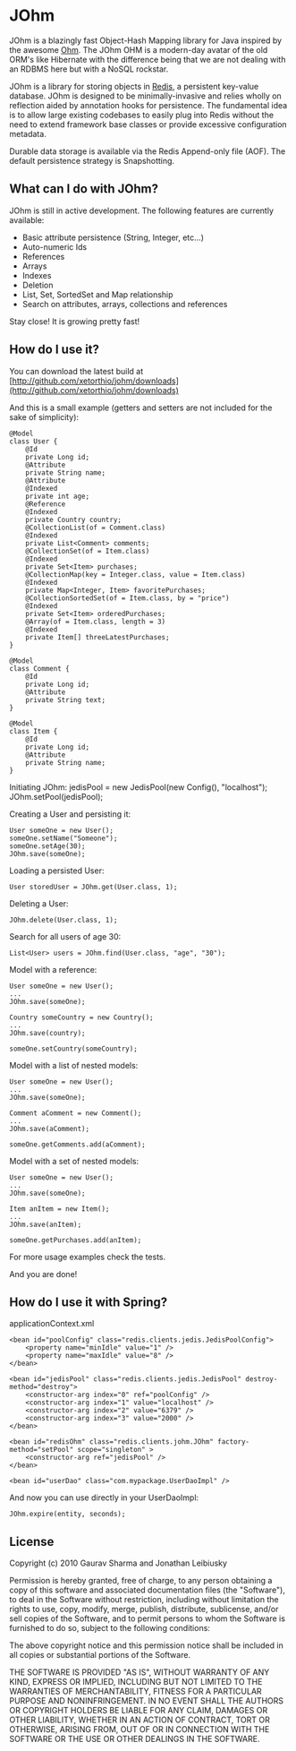 # JOhm

JOhm is a blazingly fast Object-Hash Mapping library for Java inspired by the awesome [Ohm](http://github.com/soveran/ohm). The JOhm OHM is a 
modern-day avatar of the old ORM's like Hibernate with the difference being that we are not dealing with an RDBMS here but with a NoSQL rockstar.

JOhm is a library for storing objects in [Redis](http://github.com/antirez/redis), a persistent key-value database. JOhm is designed to be 
minimally-invasive and relies wholly on reflection aided by annotation hooks for persistence. The fundamental idea is to allow large existing
codebases to easily plug into Redis without the need to extend framework base classes or provide excessive configuration metadata.

Durable data storage is available via the Redis Append-only file (AOF). The default persistence strategy is Snapshotting.

## What can I do with JOhm?
JOhm is still in active development. The following features are currently available:

- Basic attribute persistence (String, Integer, etc...)
- Auto-numeric Ids
- References
- Arrays
- Indexes
- Deletion
- List, Set, SortedSet and Map relationship
- Search on attributes, arrays, collections and references

Stay close! It is growing pretty fast!

## How do I use it?

You can download the latest build at [http://github.com/xetorthio/johm/downloads](http://github.com/xetorthio/johm/downloads)

And this is a small example (getters and setters are not included for the sake of simplicity):
    
    @Model
    class User {
        @Id
        private Long id;
    	@Attribute
    	private String name;
    	@Attribute
    	@Indexed
    	private int age;
    	@Reference
    	@Indexed
    	private Country country;
    	@CollectionList(of = Comment.class)
    	@Indexed
    	private List<Comment> comments;
    	@CollectionSet(of = Item.class)
    	@Indexed
    	private Set<Item> purchases;
    	@CollectionMap(key = Integer.class, value = Item.class)
        @Indexed
        private Map<Integer, Item> favoritePurchases;
        @CollectionSortedSet(of = Item.class, by = "price")
        @Indexed
        private Set<Item> orderedPurchases;
        @Array(of = Item.class, length = 3)
        @Indexed
        private Item[] threeLatestPurchases;
    }

    @Model
	class Comment {
	    @Id
	    private Long id;
    	@Attribute
    	private String text;
	}

    @Model
	class Item {
	    @Id
	    private Long id;
    	@Attribute
    	private String name;
	}

Initiating JOhm:
    jedisPool = new JedisPool(new Config(), "localhost");
    JOhm.setPool(jedisPool);

Creating a User and persisting it:

	User someOne = new User();
	someOne.setName("Someone");
	someOne.setAge(30);
	JOhm.save(someOne);

Loading a persisted User:
	
	User storedUser = JOhm.get(User.class, 1);
	
Deleting a User:

	JOhm.delete(User.class, 1);

Search for all users of age 30:

	List<User> users = JOhm.find(User.class, "age", "30");
	
Model with a reference:

	User someOne = new User();
	...
	JOhm.save(someOne);

	Country someCountry = new Country();
	...
	JOhm.save(country);

	someOne.setCountry(someCountry);

Model with a list of nested models:

	User someOne = new User();
	...
	JOhm.save(someOne);
	
	Comment aComment = new Comment();
	...
	JOhm.save(aComment);
	
	someOne.getComments.add(aComment);

Model with a set of nested models:

	User someOne = new User();
	...
	JOhm.save(someOne);
	
	Item anItem = new Item();
	...
	JOhm.save(anItem);
	
	someOne.getPurchases.add(anItem);

For more usage examples check the tests.

And you are done!

## How do I use it with Spring?

applicationContext.xml

	<bean id="poolConfig" class="redis.clients.jedis.JedisPoolConfig">
		<property name="minIdle" value="1" />
		<property name="maxIdle" value="8" />
	</bean>

	<bean id="jedisPool" class="redis.clients.jedis.JedisPool" destroy-method="destroy">
		<constructor-arg index="0" ref="poolConfig" />
		<constructor-arg index="1" value="localhost" />
		<constructor-arg index="2" value="6379" />
		<constructor-arg index="3" value="2000" />
	</bean>

	<bean id="redisOhm" class="redis.clients.johm.JOhm" factory-method="setPool" scope="singleton" >
		<constructor-arg ref="jedisPool" />
	</bean>

	<bean id="userDao" class="com.mypackage.UserDaoImpl" />

And now you can use directly in your UserDaoImpl:

	JOhm.expire(entity, seconds);

## License

Copyright (c) 2010 Gaurav Sharma and Jonathan Leibiusky

Permission is hereby granted, free of charge, to any person
obtaining a copy of this software and associated documentation
files (the "Software"), to deal in the Software without
restriction, including without limitation the rights to use,
copy, modify, merge, publish, distribute, sublicense, and/or sell
copies of the Software, and to permit persons to whom the
Software is furnished to do so, subject to the following
conditions:

The above copyright notice and this permission notice shall be
included in all copies or substantial portions of the Software.

THE SOFTWARE IS PROVIDED "AS IS", WITHOUT WARRANTY OF ANY KIND,
EXPRESS OR IMPLIED, INCLUDING BUT NOT LIMITED TO THE WARRANTIES
OF MERCHANTABILITY, FITNESS FOR A PARTICULAR PURPOSE AND
NONINFRINGEMENT. IN NO EVENT SHALL THE AUTHORS OR COPYRIGHT
HOLDERS BE LIABLE FOR ANY CLAIM, DAMAGES OR OTHER LIABILITY,
WHETHER IN AN ACTION OF CONTRACT, TORT OR OTHERWISE, ARISING
FROM, OUT OF OR IN CONNECTION WITH THE SOFTWARE OR THE USE OR
OTHER DEALINGS IN THE SOFTWARE.

